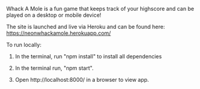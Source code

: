 Whack A Mole is a fun game that keeps track of your highscore and can be played on a desktop or mobile device!

The site is launched and live via Heroku and can be found here: https://neonwhackamole.herokuapp.com/

 To run locally:
 1. In the terminal, run "npm install" to install all dependencies

 2. In the terminal run, "npm start". 

 3. Open http://localhost:8000/ in a browser to view app.

